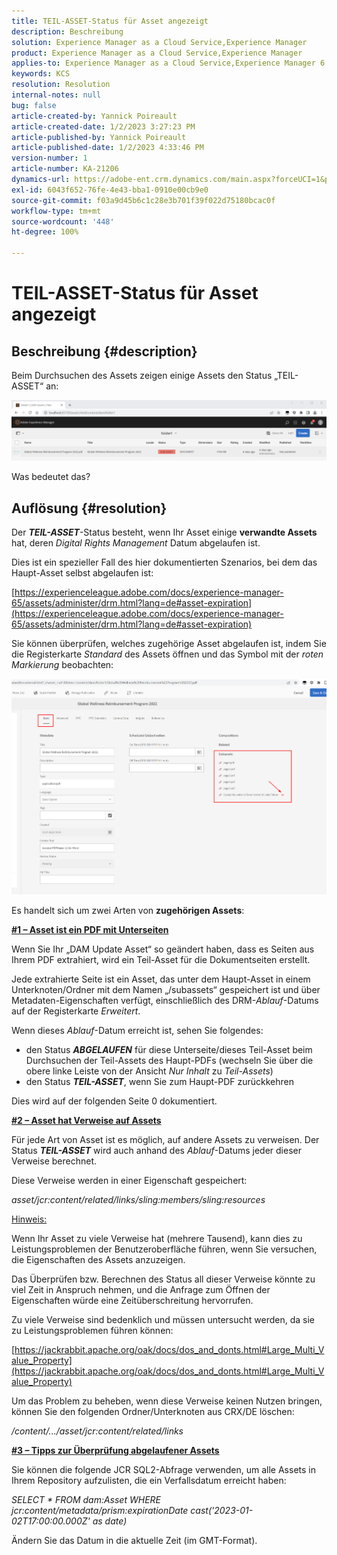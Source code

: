 ```yaml
---
title: TEIL-ASSET-Status für Asset angezeigt
description: Beschreibung
solution: Experience Manager as a Cloud Service,Experience Manager
product: Experience Manager as a Cloud Service,Experience Manager
applies-to: Experience Manager as a Cloud Service,Experience Manager 6.5,Experience Manager
keywords: KCS
resolution: Resolution
internal-notes: null
bug: false
article-created-by: Yannick Poireault
article-created-date: 1/2/2023 3:27:23 PM
article-published-by: Yannick Poireault
article-published-date: 1/2/2023 4:33:46 PM
version-number: 1
article-number: KA-21206
dynamics-url: https://adobe-ent.crm.dynamics.com/main.aspx?forceUCI=1&pagetype=entityrecord&etn=knowledgearticle&id=b9a935ed-b18a-ed11-81ac-6045bd006ce9
exl-id: 6043f652-76fe-4e43-bba1-0910e00cb9e0
source-git-commit: f03a9d45b6c1c28e3b701f39f022d75180bcac0f
workflow-type: tm+mt
source-wordcount: '448'
ht-degree: 100%

---
```


# TEIL-ASSET-Status für Asset angezeigt

## Beschreibung {#description}


Beim Durchsuchen des Assets zeigen einige Assets den Status „TEIL-ASSET“ an:

![](assets/___798b0791-ba8a-ed11-81ac-6045bd006ce9___.png)

Was bedeutet das?


## Auflösung {#resolution}


Der <b>*TEIL-ASSET</b>*-Status besteht, wenn Ihr Asset einige <b>verwandte Assets</b> hat, deren *Digital Rights Management* Datum abgelaufen ist.

Dies ist ein spezieller Fall des hier dokumentierten Szenarios, bei dem das Haupt-Asset selbst abgelaufen ist:

[https://experienceleague.adobe.com/docs/experience-manager-65/assets/administer/drm.html?lang=de#asset-expiration](https://experienceleague.adobe.com/docs/experience-manager-65/assets/administer/drm.html?lang=de#asset-expiration)

Sie können überprüfen, welches zugehörige Asset abgelaufen ist, indem Sie die Registerkarte *Standard* des Assets öffnen und das Symbol mit der *roten Markierung* beobachten:

![](assets/6269940b-b98a-ed11-81ac-6045bd006ce9.png)



Es handelt sich um zwei Arten von <b>zugehörigen Assets</b>:

<u><b>#1 – Asset ist ein PDF mit Unterseiten</b></u>

Wenn Sie Ihr „DAM Update Asset“ so geändert haben, dass es Seiten aus Ihrem PDF extrahiert, wird ein Teil-Asset für die Dokumentseiten erstellt.

Jede extrahierte Seite ist ein Asset, das unter dem Haupt-Asset in einem Unterknoten/Ordner mit dem Namen „/subassets“ gespeichert ist und über Metadaten-Eigenschaften verfügt, einschließlich des DRM-*Ablauf*-Datums auf der Registerkarte *Erweitert*.

Wenn dieses *Ablauf*-Datum erreicht ist, sehen Sie folgendes:

- den Status <b>*ABGELAUFEN</b>* für diese Unterseite/dieses Teil-Asset beim Durchsuchen der Teil-Assets des Haupt-PDFs (wechseln Sie über die obere linke Leiste von der Ansicht *Nur Inhalt* zu *Teil-Assets*) 
- den Status <b>*TEIL-ASSET</b>*, wenn Sie zum Haupt-PDF zurückkehren


Dies wird auf der folgenden Seite 0 dokumentiert.



<u><b>#2 – Asset hat Verweise auf Assets</b></u>

Für jede Art von Asset ist es möglich, auf andere Assets zu verweisen. Der Status <b>*TEIL-ASSET</b>* wird auch anhand des *Ablauf*-Datums jeder dieser Verweise berechnet.

Diese Verweise werden in einer Eigenschaft gespeichert:

*asset/jcr:content/related/links/sling:members/sling:resources*

<u>Hinweis:</u>

Wenn Ihr Asset zu viele Verweise hat (mehrere Tausend), kann dies zu Leistungsproblemen der Benutzeroberfläche führen, wenn Sie versuchen, die Eigenschaften des Assets anzuzeigen.

Das Überprüfen bzw. Berechnen des Status all dieser Verweise könnte zu viel Zeit in Anspruch nehmen, und die Anfrage zum Öffnen der Eigenschaften würde eine Zeitüberschreitung hervorrufen.

Zu viele Verweise sind bedenklich und müssen untersucht werden, da sie zu Leistungsproblemen führen können:

[https://jackrabbit.apache.org/oak/docs/dos_and_donts.html#Large_Multi_Value_Property](https://jackrabbit.apache.org/oak/docs/dos_and_donts.html#Large_Multi_Value_Property)

Um das Problem zu beheben, wenn diese Verweise keinen Nutzen bringen, können Sie den folgenden Ordner/Unterknoten aus CRX/DE löschen:

*/content<b></b>/.../asset/jcr:content/related/links*



<u><b>#3 – Tipps zur Überprüfung abgelaufener Assets</b></u>

Sie können die folgende JCR SQL2-Abfrage verwenden, um alle Assets in Ihrem Repository aufzulisten, die ein Verfallsdatum erreicht haben:

*SELECT * FROM dam:Asset WHERE jcr:content/metadata/prism:expirationDate  cast(&#39;2023-01-02T17:00:00.000Z&#39; as date)*



Ändern Sie das Datum in die aktuelle Zeit (im GMT-Format).
